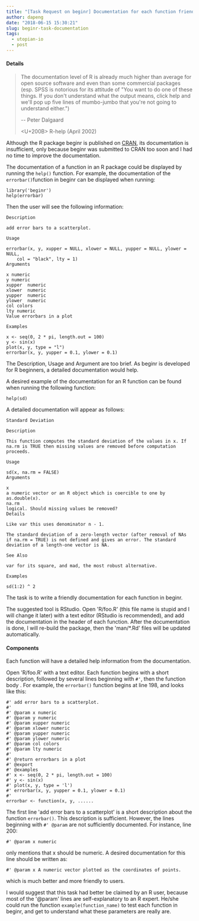 ```yaml
---
title: "[Task Request on beginr] Documentation for each function friendly to R beginners"
author: dapeng
date: "2018-06-15 15:30:21"
slug: beginr-task-documentation
tags: 
  - utopian-io
  - post
---
```



#### Details

> The documentation level of R is already much higher than average for open source software and even than some commercial packages (esp. SPSS is notorious for its attitude of "You want to do one of these things. If you don't understand what the output means, click help and we'll pop up five lines of mumbo-jumbo that you're not going to understand either.")
>
>    -- Peter Dalgaard
>
> <U+200B>      R-help (April 2002)



Although the R package beginr is published on [CRAN](https://cran.r-project.org/package=beginr), its documentation is insufficient, only because beginr was submitted to CRAN too soon and I had no time to improve the documentation. 

The documentation of a function in an R package could be displayed by running the `help()` function. For example, the documentation of the `errorbar()`function in beginr can be displayed when running:

```
library('beginr')
help(errorbar)
```

Then the user will see the following information:

```
Description

add error bars to a scatterplot.

Usage

errorbar(x, y, xupper = NULL, xlower = NULL, yupper = NULL, ylower = NULL, 
    col = "black", lty = 1)
Arguments

x numeric
y numeric
xupper	numeric
xlower	numeric
yupper	numeric
ylower	numeric
col	colors
lty	numeric
Value errorbars in a plot

Examples

x <- seq(0, 2 * pi, length.out = 100)
y <- sin(x)
plot(x, y, type = "l")
errorbar(x, y, yupper = 0.1, ylower = 0.1)
```

The Description, Usage and Argument are too brief. As beginr is developed for R beginners, a detailed documentation would help.

A desired example of the documentation for an R function can be found when running the following function:

```
help(sd)
```

A detailed documentation will appear as follows:

```
Standard Deviation

Description

This function computes the standard deviation of the values in x. If na.rm is TRUE then missing values are removed before computation proceeds.

Usage

sd(x, na.rm = FALSE)
Arguments

x	
a numeric vector or an R object which is coercible to one by as.double(x).
na.rm	
logical. Should missing values be removed?
Details

Like var this uses denominator n - 1.

The standard deviation of a zero-length vector (after removal of NAs if na.rm = TRUE) is not defined and gives an error. The standard deviation of a length-one vector is NA.

See Also

var for its square, and mad, the most robust alternative.

Examples

sd(1:2) ^ 2
```

The task is to write a friendly documentation for each function in beginr.

The suggested tool is RStudio. Open 'R/foo.R' (this file name is stupid and I will change it later) with a text editor (RStudio is recommended), and add the documentation in the header of each function. After the documentation is done, I will re-build the package, then the 'man/*.Rd' files will be updated automatically.


#### Components

Each function will have a detailed help information from the documentation.

Open 'R/foo.R'  with a text editor. Each function begins with a short description, followed by several lines beginning with `#'`, then the function body . For example, the `errorbar()` function begins at line 198, and looks like this:

```
#' add error bars to a scatterplot.
#'
#' @param x numeric
#' @param y numeric
#' @param xupper numeric
#' @param xlower numeric
#' @param yupper numeric
#' @param ylower numeric
#' @param col colors
#' @param lty numeric
#'
#' @return errorbars in a plot
#' @export
#' @examples
#' x <- seq(0, 2 * pi, length.out = 100)
#' y <- sin(x)
#' plot(x, y, type = 'l')
#' errorbar(x, y, yupper = 0.1, ylower = 0.1)
#'
errorbar <- function(x, y, ......
```

The first line 'add error bars to a scatterplot' is a short description about the function `errorbar()`. This description is sufficient. However, the lines beginning with `#' @param` are not sufficiently documented.  For instance, line  200:

```
#' @param x numeric
```

only mentions that x should be numeric. A desired documentation for this line should be written as:
 
```
#' @param x A numeric vector plotted as the coordinates of points. 
```

which is much better and more friendly to users.

I would suggest that this task had better be claimed by an R user, because most of the '@param' lines are self-explanatory to an R expert. He/she could run the function `example(function_name)` to test each function in beginr, and get to understand what these parameters are really are.

